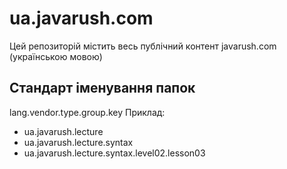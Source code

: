 # ua.javarush.com

Цей репозиторій містить весь публічний контент javarush.com (українською мовою)

## Стандарт іменування папок
lang.vendor.type.group.key
Приклад:
- ua.javarush.lecture
- ua.javarush.lecture.syntax
- ua.javarush.lecture.syntax.level02.lesson03